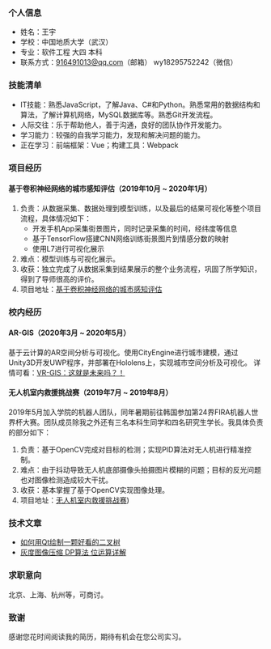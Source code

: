 ### 个人信息 
* 姓名：王宇
* 学校：中国地质大学（武汉）
* 专业：软件工程 大四 本科
* 联系方式：916491013@qq.com（邮箱） wy18295752242（微信）


###  技能清单
* IT技能：熟悉JavaScript，了解Java、C#和Python。熟悉常用的数据结构和算法，了解计算机网络，MySQL数据库等。熟悉Git开发流程。
* 人际交往：乐于帮助他人，善于沟通，良好的团队协作开发能力。
* 学习能力：较强的自我学习能力，发现和解决问题的能力。
* 正在学习：前端框架：Vue；构建工具：Webpack


### 项目经历
#### 基于卷积神经网络的城市感知评估（2019年10月 ~ 2020年1月）
1. 负责：从数据采集、数据处理到模型训练，以及最后的结果可视化等整个项目流程，具体情况如下：
	- 开发手机App采集街景图片，同时记录采集的时间，经纬度等信息
	- 基于TensorFlow搭建CNN网络训练街景图片到情感分数的映射
	- 使用L7进行可视化展示
2. 难点：模型训练与可视化展示。
3. 收获：独立完成了从数据采集到结果展示的整个业务流程，巩固了所学知识，得到了导师很高的评价。
4. 项目地址：[基于卷积神经网络的城市感知评估](https://github.com/ylsislove/Urban-Perception-Assessment-Based-on-CNN)


### 校内经历
#### AR-GIS（2020年3月 ~ 2020年5月）
基于云计算的AR空间分析与可视化。使用CityEngine进行城市建模，通过Unity3D开发UWP程序，并部署在Hololens上，实现城市空间分析及可视化。
详情可看：[VR-GIS：这就是未来吗？！](https://mp.weixin.qq.com/s/N3-qOEPiib2zrcBF8IShUA)

#### 无人机室内救援挑战赛（2019年7月 ~ 2019年8月）
2019年5月加入学院的机器人团队，同年暑期前往韩国参加第24界FIRA机器人世界杯大赛。团队成员除我之外还有三名本科生同学和四名研究生学长。我具体负责的部分如下：
1. 负责：基于OpenCV完成对目标的检测；实现PID算法对无人机进行精准控制。
2. 难点：由于抖动导致无人机底部摄像头拍摄图片模糊的问题；目标的反光问题也对图像检测造成较大干扰。
3. 收获：基本掌握了基于OpenCV实现图像处理。
4. 项目地址：[无人机室内救援挑战赛](https://github.com/ylsislove/challengeMatch))


### 技术文章
- [如何用Qt绘制一颗好看的二叉树](https://blog.csdn.net/Apple_Coco/article/details/83501851)
- [灰度图像压缩 DP算法 位运算详解](https://blog.csdn.net/Apple_Coco/article/details/89078798)


### 求职意向
北京、上海、杭州等，可商讨。


###  致谢
感谢您花时间阅读我的简历，期待有机会在您公司实习。
